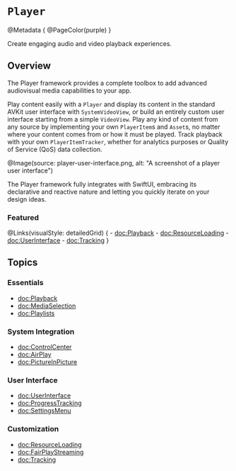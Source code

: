 # ``Player``

@Metadata {
    @PageColor(purple)
}

Create engaging audio and video playback experiences.

## Overview

The Player framework provides a complete toolbox to add advanced audiovisual media capabilities to your app.

Play content easily with a ``Player`` and display its content in the standard AVKit user interface with ``SystemVideoView``, or build an entirely custom user interface starting from a simple ``VideoView``. Play any kind of content from any source by implementing your own ``PlayerItem``s and ``Asset``s, no matter where your content comes from or how it must be played. Track playback with your own ``PlayerItemTracker``, whether for analytics purposes or Quality of Service (QoS) data collection.

@Image(source: player-user-interface.png, alt: "A screenshot of a player user interface")

The Player framework fully integrates with SwiftUI, embracing its declarative and reactive nature and letting you quickly iterate on your design ideas.

### Featured

@Links(visualStyle: detailedGrid) {
    - <doc:Playback>
    - <doc:ResourceLoading>
    - <doc:UserInterface>
    - <doc:Tracking>
}

## Topics

### Essentials

- <doc:Playback>
- <doc:MediaSelection>
- <doc:Playlists>

### System Integration

- <doc:ControlCenter>
- <doc:AirPlay>
- <doc:PictureInPicture>

### User Interface

- <doc:UserInterface>
- <doc:ProgressTracking>
- <doc:SettingsMenu>

### Customization

- <doc:ResourceLoading>
- <doc:FairPlayStreaming>
- <doc:Tracking>
